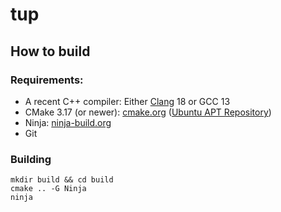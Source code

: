 # tup

## How to build

### Requirements:

- A recent C++ compiler: Either [Clang](https://llvm.org/) 18 or GCC 13
- CMake 3.17 (or newer): [cmake.org](https://cmake.org/download/) ([Ubuntu APT Repository](https://apt.kitware.com/))
- Ninja: [ninja-build.org](https://ninja-build.org/)
- Git

### Building
```shell
mkdir build && cd build
cmake .. -G Ninja
ninja
```